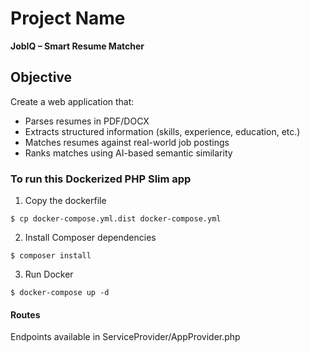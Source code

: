 # Project Name  
**JobIQ – Smart Resume Matcher**

## Objective  
Create a web application that:

- Parses resumes in PDF/DOCX  
- Extracts structured information (skills, experience, education, etc.)  
- Matches resumes against real-world job postings  
- Ranks matches using AI-based semantic similarity 

### To run this Dockerized PHP Slim app

1. Copy the dockerfile 

`$ cp docker-compose.yml.dist docker-compose.yml`

2. Install Composer dependencies 

`$ composer install`

3. Run Docker

`$ docker-compose up -d`

#### Routes
Endpoints available in ServiceProvider/AppProvider.php

